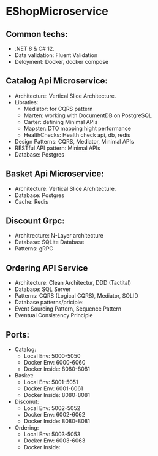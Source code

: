 # EShopMicroservice
## Common techs:
* .NET 8 & C# 12.
* Data validation: Fluent Validation
* Deloyment: Docker, docker compose
## Catalog Api Microservice:
* Architecture: Vertical Slice Architecture.
* Libraties:
  *  Mediator: for CQRS pattern
  *  Marten: working with DocumentDB on PostgreSQL
  *  Carter: defining Minimal APIs
  *  Mapster: DTO mapping hight performance
  *  HealthChecks: Health check api, db, redis
* Design Patterns: CQRS, Mediator, Minimal APIs
* RESTful API pattern: Minimal APIs
* Database: Postgres
## Basket Api Microservice:
* Architecture: Vertical Slice Architecture.
* Database: Postgres
* Cache: Redis
## Discount Grpc:
* Architrecture: N-Layer architecture
* Database: SQLite Database
* Patterns: gRPC
## Ordering API Service
* Architecture: Clean Architectur, DDD (Tactital)
* Database: SQL Server
* Patterns: CQRS (Logical CQRS), Mediator, SOLID
 * Database patterns/priciple:
  * Event Sourcing Pattern, Sequence Pattern
  * Eventual Consistency Principle
## Ports:
* Catalog:
  * Local Env: 5000-5050
  * Docker Env: 6000-6060
  * Docker Inside: 8080-8081
* Basket:
  * Local Env: 5001-5051
  * Docker Env: 6001-6061
  * Docker Inside: 8080-8081
* Disconut:
  * Local Env: 5002-5052
  * Docker Env: 6002-6062
  * Docker Inside: 8080-8081
* Ordering:
  * Local Env: 5003-5053
  * Docker Env: 6003-6063
  * Docker Inside: 
